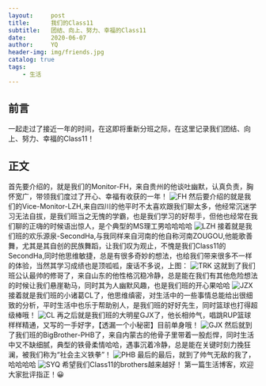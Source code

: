```yaml
---
layout:     post
title:      我们的Class11
subtitle:   团结、向上、努力、幸福的Class11
date:       2020-06-07
author:     YQ
header-img: img/friends.jpg
catalog: true
tags:
    - 生活
---
```

## 前言

一起走过了接近一年的时间，在这即将重新分班之际，在这里记录我们团结、向上、努力、幸福的Class11！

## 正文

首先要介绍的，就是我们的Monitor-FH，来自贵州的他谈吐幽默，认真负责，胸怀宽广，带领我们度过了开心、幸福有收获的一年！
![FH](https://ae01.alicdn.com/kf/H8a857f8ef6ef48c494d0aa0e2cb3bd7au.jpg)
然后要介绍的就是我们的Vice-Monitor-LZH,来自四川的他平时不太喜欢跟我们聊太多，他经常沉迷学习无法自拔，是我们班当之无愧的学霸，也是我们学习的好帮手，但他也经常在我们聊的正嗨的时候语出惊人，是个典型的MS理工男哈哈哈哈
![LZH](https://ae01.alicdn.com/kf/H81f7a0d2d4de41778d6f56a7fc8f42bcP.jpg)
接着就是我们班的欢乐源泉-SecondHa,与我同样来自河南的他自称河南ZOUGOU,他能歌善舞，尤其是其自创的民族舞蹈，让我们叹为观止，不愧是我们Class11的SecondHa,同时他思维敏捷，总是有很多奇妙的想法，也给我们带来很多不一样的体验，当然其学习成绩也是顶呱呱，废话不多说，上图：
![TRK](https://ae01.alicdn.com/kf/H7900cfeb3ee54e0db3583deb310fee5bf.jpg)
这就到了我们班公认最帅的修哥了，来自山东的他性格沉稳冷静，总是能在我们有其他危险想法的时候让我们悬崖勒马，同时其为人幽默风趣，也是我们班的开心果哈哈
![JZX](https://ae01.alicdn.com/kf/H378dfa5a839547a5a97366c5fe422f9fZ.jpg)
接着就是我们班的小诸葛CL了，他思维缜密，对生活中的一些事情总能给出很细致的分析，平时生活中也乐于帮助别人，是我们班的好好先生，同时篮球也打得超级棒哦！
![CL](https://ae01.alicdn.com/kf/Hab68443b79724abf90090adcdbcc8724O.jpg)
再之后就是我们班的大明星GJX了，他长相帅气，唱跳RUP篮球样样精通，又写的一手好字，【透漏一个小秘密】目前单身哦！
![GJX](https://ae01.alicdn.com/kf/H70d2b8363e924c5cb4ef1096c818779eO.jpg)
然后就到了我们班的BigBrother-PHB了，来自内蒙古的他骨子里带着一股彪悍，同时生活中又不缺细腻，典型的铁骨柔情哈哈，遇事沉着冷静，总是能在关键时刻力挽狂澜，被我们称为“社会主义铁拳”！
![PHB](https://ae01.alicdn.com/kf/Hb094d88187cb4be6a5c81feb18d4c473E.jpg)
最后的最后，就到了帅气无敌的我了，哈哈哈哈
![SYQ](https://ae01.alicdn.com/kf/H888f5afbc9c449448df8ad84287d949d2.jpg)
希望我们Class11的brothers越来越好！
第一篇生活博客，欢迎大家批评指正！😀
